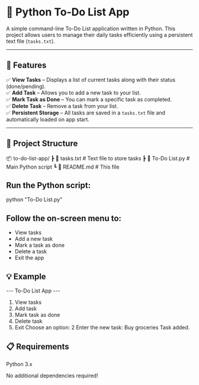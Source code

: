# 📝 Python To-Do List App

A simple command-line To-Do List application written in Python. This project allows users to manage their daily tasks efficiently using a persistent text file (`tasks.txt`).

---

## 🚀 Features

✅ **View Tasks** – Displays a list of current tasks along with their status (done/pending).  
✅ **Add Task** – Allows you to add a new task to your list.  
✅ **Mark Task as Done** – You can mark a specific task as completed.  
✅ **Delete Task** – Remove a task from your list.  
✅ **Persistent Storage** – All tasks are saved in a `tasks.txt` file and automatically loaded on app start.

---

## 📂 Project Structure

📦 to-do-list-app/
┣ 📄 tasks.txt # Text file to store tasks
┣ 📄 To-Do List.py # Main Python script
┗ 📄 README.md # This file



## Run the Python script:

python "To-Do List.py"


## Follow the on-screen menu to:

- View tasks
- Add a new task
- Mark a task as done
- Delete a task
- Exit the app

## 💡 Example

--- To-Do List App ---
1. View tasks
2. Add task
3. Mark task as done
4. Delete task
5. Exit
Choose an option: 2
Enter the new task: Buy groceries
Task added.

## 📋 Requirements

Python 3.x

No additional dependencies required!

